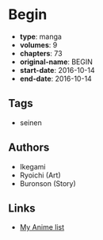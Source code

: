 # Begin

-   **type**: manga
-   **volumes**: 9
-   **chapters**: 73
-   **original-name**: BEGIN
-   **start-date**: 2016-10-14
-   **end-date**: 2016-10-14

## Tags

-   seinen

## Authors

-   Ikegami
-   Ryoichi (Art)
-   Buronson (Story)

## Links

-   [My Anime list](https://myanimelist.net/manga/102279/Begin)
